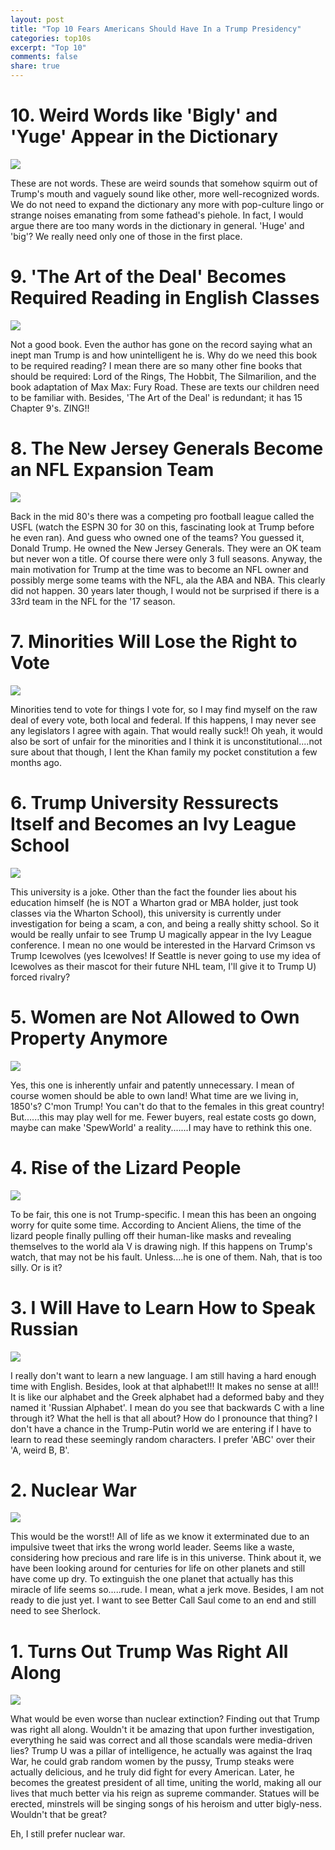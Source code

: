 ```yaml
---
layout: post
title: "Top 10 Fears Americans Should Have In a Trump Presidency"
categories: top10s
excerpt: "Top 10"
comments: false
share: true
---
```




# 10. Weird Words like 'Bigly' and 'Yuge' Appear in the Dictionary

![](https://img1.etsystatic.com/023/1/9181464/il_340x270.569130141_6458.jpg)


These are not words. These are weird sounds that somehow squirm out of Trump's mouth and vaguely sound like other, more well-recognized words. We do not need to expand the dictionary any more with pop-culture lingo or strange noises emanating from some fathead's piehole. In fact, I would argue there are too many words in the dictionary in general. 'Huge' and 'big'? We really need only one of those in the first place.




# 9. 'The Art of the Deal' Becomes Required Reading in English Classes

![](http://dankmeme.net/uploads/images/2f55bdb92e2b2a766591e8982ee54836/wHQM5o.jpg)



Not a good book. Even the author has gone on the record saying what an inept man Trump is and how unintelligent he is. Why do we need this book to be required reading?  I mean there are so many other fine books that should be required: Lord of the Rings, The Hobbit, The Silmarilion, and the book adaptation of Max Max: Fury Road. These are texts our children need to be familiar with. Besides, 'The Art of the Deal' is redundant; it has 15 Chapter 9's. ZING!!


# 8.  The New Jersey Generals Become an NFL Expansion Team

![](http://pixel.nymag.com/imgs/daily/intelligencer/2014/01/21/ny-nj-sports/21-new-york-new-jersey-generals.w710.h473.2x.jpg)

Back in the mid 80's there was a competing pro football league called the USFL (watch the ESPN 30 for 30 on this, fascinating look at Trump before he even ran). And guess who owned one of the teams? You guessed it, Donald Trump. He owned the New Jersey Generals. They were an OK team but never won a title. Of course there were only 3 full seasons. Anyway, the main motivation for Trump at the time was to become an NFL owner and possibly merge some teams with the NFL, ala the ABA and NBA. This clearly did not happen. 30 years later though, I would not be surprised if there is a 33rd team in the NFL for the '17 season. 


# 7. Minorities Will Lose the Right to Vote


![](http://madamenoire.com/wp-content/uploads/2012/04/black-man-shrugging-shoulders1.jpg)


Minorities tend to vote for things I vote for, so I may find myself on the raw deal of every vote, both local and federal. If this happens, I may never see any legislators I agree with again. That would really suck!! Oh yeah, it would also be sort of unfair for the minorities and I think it is unconstitutional....not sure about that though, I lent the Khan family my pocket constitution a few months ago. 




# 6.  Trump University Ressurects Itself and Becomes an Ivy League School

![](http://saltydroid.info/img/Trump-University-Master-D-bag.jpg)


This university is a joke. Other than the fact the founder lies about his education himself (he is NOT a Wharton grad or MBA holder, just took classes via the Wharton School), this university is currently under investigation for being a scam, a con, and being a really shitty school. So it would be really unfair to see Trump U magically appear in the Ivy League conference. I mean no one would be interested in the Harvard Crimson vs Trump Icewolves (yes Icewolves! If Seattle is never going to use my idea of Icewolves as their mascot for their future NHL team, I'll give it to Trump U) forced rivalry?




# 5. Women are Not Allowed to Own Property Anymore


![](https://thumbs.dreamstime.com/x/dreaming-own-house-young-pretty-woman-looking-thoughtful-cottage-model-50538930.jpg)


Yes, this one is inherently unfair and patently unnecessary. I mean of course women should be able to own land! What time are we living in, 1850's? C'mon Trump! You can't do that to the females in this great country! But......this may play well for me. Fewer buyers, real estate costs go down, maybe can make 'SpewWorld' a reality.......I may have to rethink this one.



# 4. Rise of the Lizard People

![](http://reptiles.guru/wp-content/uploads/2016/07/TRUMP-LIZARD-PEOPLE.png)

To be fair, this one is not Trump-specific. I mean this has been an ongoing worry for quite some time. According to Ancient Aliens, the time of the lizard people finally pulling off their human-like masks and revealing themselves to the world ala V is drawing nigh. If this happens on Trump's watch, that may not be his fault. Unless....he is one of them. Nah, that is too silly. Or is it? 


# 3. I Will Have to Learn How to Speak Russian

![](http://bencrowder.net/images/languages/RussianAlphabet.png)

I really don't want to learn a new language. I am still having a hard enough time with English. Besides, look at that alphabet!!! It makes no sense at all!! It is like our alphabet and the Greek alphabet had a deformed baby and they named it 'Russian Alphabet'. I mean do you see that backwards C with a line through it? What the hell is that all about? How do I pronounce that thing? I don't have a chance in the Trump-Putin world we are entering if I have to learn to read these seemingly random characters. I prefer 'ABC' over their 'A, weird B, B'. 


# 2. Nuclear War

![](http://www.australiannationalreview.com/wp-content/uploads/2016/06/nuclear-war.jpg)

This would be the worst!! All of life as we know it exterminated due to an impulsive tweet that irks the wrong world leader. Seems like a waste, considering how precious and rare life is in this universe. Think about it, we have been looking around for centuries for life on other planets and still have come up dry. To extinguish the one planet that actually has this miracle of life seems so.....rude. I mean, what a jerk move. Besides, I am not ready to die just yet. I want to see Better Call Saul come to an end and still need to see Sherlock. 




# 1. Turns Out Trump Was Right All Along


![](http://fastphillysports.com/wp-content/uploads/2015/07/bnamrbgdciqjs3j140y9.jpg)


What would be even worse than nuclear extinction? Finding out that Trump was right all along. Wouldn't it be amazing that upon further investigation, everything he said was correct and all those scandals were media-driven lies? Trump U was a pillar of intelligence, he actually was against the Iraq War, he could grab random women by the pussy, Trump steaks were actually delicious, and he truly did fight for every American. Later, he becomes the greatest president of all time, uniting the world, making all our lives that much better via his reign as supreme commander. Statues will be erected, minstrels will be singing songs of his heroism and utter bigly-ness. Wouldn't that be great?


Eh, I still prefer nuclear war.



